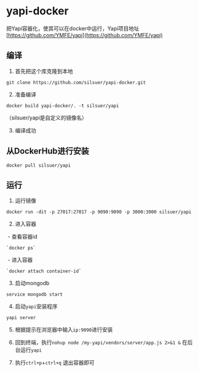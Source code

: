 # yapi-docker
把Yapi容器化，使其可以在docker中运行，Yapi项目地址[https://github.com/YMFE/yapi](https://github.com/YMFE/yapi)

## 编译

1. 首先把这个库克隆到本地

 `git clone https://github.com/silsuer/yapi-docker.git`

2. 准备编译

 `docker build yapi-docker/. -t silsuer/yapi`

 （silsuer/yapi是自定义的镜像名）

3. 编译成功

## 从DockerHub进行安装 

 `docker pull silsuer/yapi`

## 运行

1. 运行镜像

 `docker run -dit -p 27017:27017 -p 9090:9090 -p 3000:3000 silsuer/yapi`

2. 进入容器

  - 查看容器id
  
    `docker ps`
    
  - 进入容器
  
    `docker attach container-id`
    
3. 启动mongodb

 `service mongodb start`

4. 启动`yapi`安装程序

 `yapi server`

5. 根据提示在浏览器中输入`ip:9090`进行安装

6. 回到终端，执行`nohup node /my-yapi/vendors/server/app.js 2>&1 &` 在后台运行`yapi`

7. 执行`ctrl+p`+`ctrl+q` 退出容器即可
